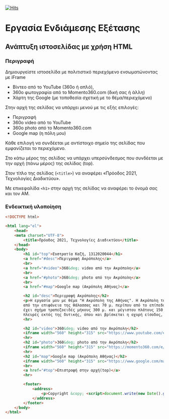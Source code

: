 [![Hits](https://hits.seeyoufarm.com/api/count/incr/badge.svg?url=https%3A%2F%2Feffie375.github.io%2FTPTE-AEGEAN&count_bg=%23E3802B&title_bg=%2307359E&icon=internetarchive.svg&icon_color=%23E7E7E7&title=%CE%A0%CF%81%CE%BF%CE%B2%CE%BF%CE%BB%CE%AD%CF%82&edge_flat=false)](https://hits.seeyoufarm.com)

# Εργασία Ενδιάμεσης Εξέτασης

## Ανάπτυξη ιστοσελίδας με χρήση HTML

### Περιγραφή

Δημιουργείστε ιστοσελίδα με πολιτιστικό περιεχόμενο ενσωματώνοντας με iFrame

- Βίντεο από το YouTube (360ο ή απλό),  
- 360ο φωτογραφία από το Momento360.com (δική σας ή άλλη)
- Χάρτη της Google (με τοποθεσία σχετική με το θέμα/περιεχόμενο)

Στην αρχή της σελίδας να υπάρχει μενού με τις εξής επιλογές:

- Περιγραφή  
- 360o video από το YouTube  
- 360o photo από το Momento360.com 
- Google map (η πόλη μου)  

Κάθε επιλογή να συνδέεται με αντίστοιχο σημείο της σελίδας που εμφανίζεται το περιεχόμενο.

Στο κάτω μέρος της σελίδας να υπάρχει υπερσύνδεσμος που συνδέεται με την αρχή (πάνω μέρος) της σελίδας (top).

Στον τίτλο της σελίδας (`<title>`) να αναφέρει «Πρόοδος 2021, Τεχνολογίες Διαδικτύου».

Με επικεφαλίδα `<h1>` στην αρχή της σελίδας να αναφέρει το όνομά σας και τον ΑΜ.

### Ενδεικτική υλοποίηση

```html
<!DOCTYPE html>

<html lang="el">
    <head>
    <meta charset="UTF-8">
        <title>Πρόοδος 2021, Τεχνολογίες Διαδικτύου</title>
    </head>
    <body>
        <h1 id="top">Ευστρατία Καζή, 1312020044</h1>
        <a href="#desc">Περιγραφή Ακρόπολης</a>
        <br>
        <a href="#video">360&deg; video από την Ακρόπολη</a>
        <br>
        <a href="#photo">360&deg; photo από την Ακρόπολη</a>
        <br>
        <a href="#map">Google map (Ακρόπολη Αθήνας)</a>

        <h2 id="desc">Περιγραφή Ακρόπολης</h2>
        <p>H εργασία μου με θέμα "Η Ακρόπολη της Αθήνας". Η Ακρόπολη της Αθήνας αφορά έναν βραχώδη λόφο ύψους 156 μ. 
        από την επιφάνεια της θάλασσας και 70 μ. περίπου από το επίπεδο της πόλεως των Αθηνών. Η κορυφή του 
        έχει σχήμα τραπεζοειδές μήκους 300 μ. και μέγιστου πλάτους 150 μ. Ο λόφος είναι απρόσιτος απ’ όλες τις 
        πλευρές εκτός της δυτικής, όπου και βρίσκεται η οχυρή είσοδος, η διακοσμημένη με τα λαμπρά Προπύλαια.</p>
        <hr>

        <h2 id="video">360&deg; video από την Ακρόπολη</h2>
        <iframe width="560" height="315" src="https://www.youtube.com/embed/TFZu-9igt1o" frameborder="0" allow="accelerometer; autoplay; clipboard-write; encrypted-media; gyroscope; picture-in-picture" allowfullscreen></iframe>
        <hr>
        <h2 id="photo">360&deg; photo από την Ακρόπολη</h2>
        <iframe width="560" height="315" src="https://momento360.com/e/u/877f5f09bc6944e7bc253f6ebb88987f?utm_campaign=embed&utm_source=other&heading=53.1&pitch=-14.7&field-of-view=75&size=medium"></iframe>
        <hr>
        <h2 id="map">Google map (Ακρόπολη Αθήνας)</h2>
        <iframe width="560" height="315" src="https://www.google.com/maps/embed?pb=!1m18!1m12!1m3!1d2690.6541413104646!2d23.72356051481573!3d37.97153650858848!2m3!1f0!2f0!3f0!3m2!1i1024!2i768!4f13.1!3m3!1m2!1s0x14a1bd1837f5acf3%3A0x5c97c042f5eb0df6!2zzpHOus-Bz4zPgM6_zrvOtyDOkc64zrfOvc-Ozr0!5e1!3m2!1sel!2sgr!4v1616070967555!5m2!1sel!2sgr" style="border:0;" allowfullscreen="" loading="lazy"></iframe>
        <br>
        <a href="#top">Επιστροφή στην αρχή(top)</a>
        <hr>

        <footer>
            <address>
                <p>Copyright &copy; <script>document.write(new Date().getFullYear())</script> <a href="mailto:ct20044@ct.aegean.gr">Efstratia Kazi</a> All Rights Reserved</p>			
            </address>
        </footer>
    </body>
</html>
```
